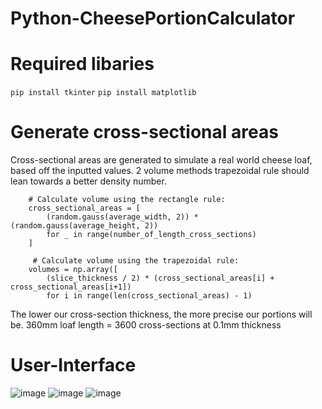 # Python-CheesePortionCalculator
# Required libaries 

`pip install tkinter`
`pip install matplotlib`

# Generate cross-sectional areas
Cross-sectional areas are generated to simulate a real world cheese loaf, based off the inputted values.
        2 volume methods trapezoidal rule should lean towards a better density number.
        
        # Calculate volume using the rectangle rule:
        cross_sectional_areas = [
            (random.gauss(average_width, 2)) * (random.gauss(average_height, 2))
            for _ in range(number_of_length_cross_sections)
        ]

         # Calculate volume using the trapezoidal rule:
        volumes = np.array([
            (slice_thickness / 2) * (cross_sectional_areas[i] + cross_sectional_areas[i+1])
            for i in range(len(cross_sectional_areas) - 1)

The lower our cross-section thickness, the more precise our portions will be.
360mm loaf length = 3600 cross-sections at 0.1mm thickness

# User-Interface
![image](https://github.com/user-attachments/assets/8a68f1ad-eb71-47a3-952b-99d5fa5eaa37)
![image](https://github.com/user-attachments/assets/80e1a9af-6d69-43fc-9ac8-f17d24c7d171)
![image](https://github.com/user-attachments/assets/f183a1c9-d0be-42ed-bb54-17aa1f387e9d)

